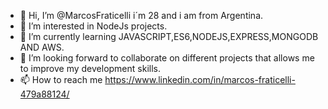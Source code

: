 - 👋 Hi, I’m @MarcosFraticelli i´m 28 and i am from Argentina.
- 👀 I’m interested in NodeJs projects. 
- 🌱 I’m currently learning JAVASCRIPT,ES6,NODEJS,EXPRESS,MONGODB AND AWS.
- 💞️ I’m looking forward to collaborate on different projects that allows me to improve my development skills.
- 📫 How to reach me https://www.linkedin.com/in/marcos-fraticelli-479a88124/

<!---
MarcosFraticelli/MarcosFraticelli is a ✨ special ✨ repository because its `README.md` (this file) appears on your GitHub profile.
You can click the Preview link to take a look at your changes.
--->
